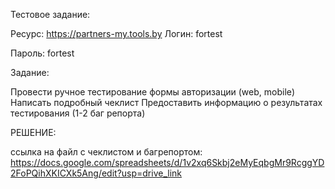 Тестовое задание:

Pесурс: https://partners-my.tools.by
Логин: fortest

Пароль: fortest

Задание:

Провести ручное тестирование формы авторизации (web, mobile)
Написать подробный чеклист
Предоставить информацию о результатах тестирования (1-2 баг репорта)

РЕШЕНИЕ:

ссылка на файл с чеклистом и багрепортом: https://docs.google.com/spreadsheets/d/1v2xq6Skbj2eMyEqbgMr9RcggYD2FoPQihXKICXk5Ang/edit?usp=drive_link
